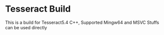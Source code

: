 # Tesseract Build
This is a build for Tesseract5.4 C++, Supported Mingw64 and MSVC
Stuffs can be used directly

